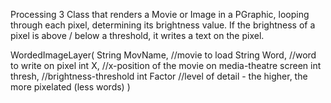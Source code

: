 Processing 3 Class that renders a Movie or Image in a PGraphic, looping through each pixel, determining its brightness value.
If the brightness of a pixel is above / below a threshold, it writes a text on the pixel.

WordedImageLayer(
  String MovName, //movie to load
  String Word, //word to write on pixel
  int X, //x-position of the movie on media-theatre screen
  int thresh, //brightness-threshold
  int Factor //level of detail - the higher, the more pixelated (less words)
  )
